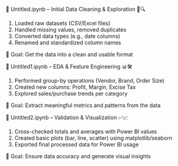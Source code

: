 🔹 Untitled.ipynb – Initial Data Cleaning & Exploration 🧹🔍

1. Loaded raw datasets (CSV/Excel files)
2. Handled missing values, removed duplicates
3. Converted data types (e.g., date columns)
4. Renamed and standardized column names

🚀 Goal: Get the data into a clean and usable format


🔹 Untitled1.ipynb – EDA & Feature Engineering 📊🛠

1. Performed group-by operations (Vendor, Brand, Order Size)
2. Created new columns: Profit, Margin, Excise Tax
3. Explored sales/purchase trends per category

🧠 Goal: Extract meaningful metrics and patterns from the data

🔹 Untitled2.ipynb – Validation & Visualization ✅📈

1. Cross-checked totals and averages with Power BI values
2. Created basic plots (bar, line, scatter) using matplotlib/seaborn
3. Exported final processed data for Power BI usage

🔎 Goal: Ensure data accuracy and generate visual insights

